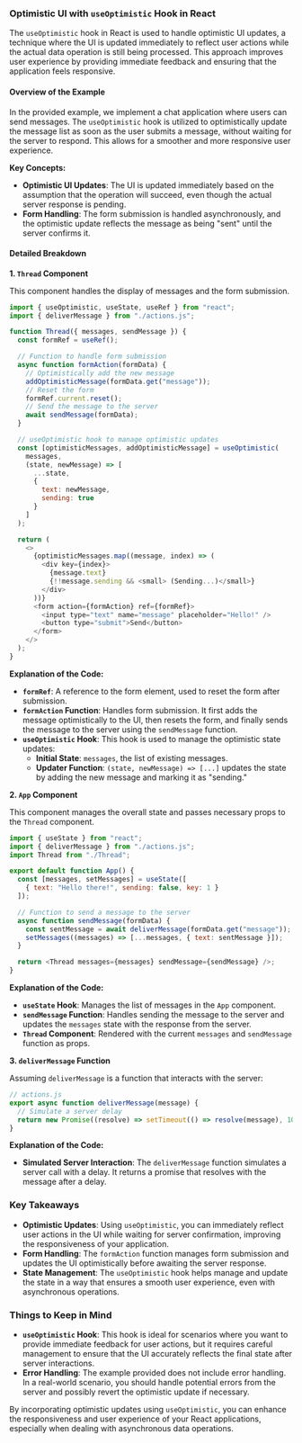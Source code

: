 ### Optimistic UI with `useOptimistic` Hook in React

The `useOptimistic` hook in React is used to handle optimistic UI updates, a technique where the UI is updated immediately to reflect user actions while the actual data operation is still being processed. This approach improves user experience by providing immediate feedback and ensuring that the application feels responsive.

#### Overview of the Example

In the provided example, we implement a chat application where users can send messages. The `useOptimistic` hook is utilized to optimistically update the message list as soon as the user submits a message, without waiting for the server to respond. This allows for a smoother and more responsive user experience.

**Key Concepts:**
- **Optimistic UI Updates**: The UI is updated immediately based on the assumption that the operation will succeed, even though the actual server response is pending.
- **Form Handling**: The form submission is handled asynchronously, and the optimistic update reflects the message as being "sent" until the server confirms it.

#### Detailed Breakdown

**1. `Thread` Component**

This component handles the display of messages and the form submission.

```javascript
import { useOptimistic, useState, useRef } from "react";
import { deliverMessage } from "./actions.js";

function Thread({ messages, sendMessage }) {
  const formRef = useRef();

  // Function to handle form submission
  async function formAction(formData) {
    // Optimistically add the new message
    addOptimisticMessage(formData.get("message"));
    // Reset the form
    formRef.current.reset();
    // Send the message to the server
    await sendMessage(formData);
  }

  // useOptimistic hook to manage optimistic updates
  const [optimisticMessages, addOptimisticMessage] = useOptimistic(
    messages,
    (state, newMessage) => [
      ...state,
      {
        text: newMessage,
        sending: true
      }
    ]
  );

  return (
    <>
      {optimisticMessages.map((message, index) => (
        <div key={index}>
          {message.text}
          {!!message.sending && <small> (Sending...)</small>}
        </div>
      ))}
      <form action={formAction} ref={formRef}>
        <input type="text" name="message" placeholder="Hello!" />
        <button type="submit">Send</button>
      </form>
    </>
  );
}
```

**Explanation of the Code:**
- **`formRef`**: A reference to the form element, used to reset the form after submission.
- **`formAction` Function**: Handles form submission. It first adds the message optimistically to the UI, then resets the form, and finally sends the message to the server using the `sendMessage` function.
- **`useOptimistic` Hook**: This hook is used to manage the optimistic state updates:
  - **Initial State**: `messages`, the list of existing messages.
  - **Updater Function**: `(state, newMessage) => [...]` updates the state by adding the new message and marking it as "sending."

**2. `App` Component**

This component manages the overall state and passes necessary props to the `Thread` component.

```javascript
import { useState } from "react";
import { deliverMessage } from "./actions.js";
import Thread from "./Thread";

export default function App() {
  const [messages, setMessages] = useState([
    { text: "Hello there!", sending: false, key: 1 }
  ]);

  // Function to send a message to the server
  async function sendMessage(formData) {
    const sentMessage = await deliverMessage(formData.get("message"));
    setMessages((messages) => [...messages, { text: sentMessage }]);
  }

  return <Thread messages={messages} sendMessage={sendMessage} />;
}
```

**Explanation of the Code:**
- **`useState` Hook**: Manages the list of messages in the `App` component.
- **`sendMessage` Function**: Handles sending the message to the server and updates the `messages` state with the response from the server.
- **`Thread` Component**: Rendered with the current `messages` and `sendMessage` function as props.

**3. `deliverMessage` Function**

Assuming `deliverMessage` is a function that interacts with the server:

```javascript
// actions.js
export async function deliverMessage(message) {
  // Simulate a server delay
  return new Promise((resolve) => setTimeout(() => resolve(message), 1000));
}
```

**Explanation of the Code:**
- **Simulated Server Interaction**: The `deliverMessage` function simulates a server call with a delay. It returns a promise that resolves with the message after a delay.

### Key Takeaways

- **Optimistic Updates**: Using `useOptimistic`, you can immediately reflect user actions in the UI while waiting for server confirmation, improving the responsiveness of your application.
- **Form Handling**: The `formAction` function manages form submission and updates the UI optimistically before awaiting the server response.
- **State Management**: The `useOptimistic` hook helps manage and update the state in a way that ensures a smooth user experience, even with asynchronous operations.

### Things to Keep in Mind

- **`useOptimistic` Hook**: This hook is ideal for scenarios where you want to provide immediate feedback for user actions, but it requires careful management to ensure that the UI accurately reflects the final state after server interactions.
- **Error Handling**: The example provided does not include error handling. In a real-world scenario, you should handle potential errors from the server and possibly revert the optimistic update if necessary.

By incorporating optimistic updates using `useOptimistic`, you can enhance the responsiveness and user experience of your React applications, especially when dealing with asynchronous data operations.